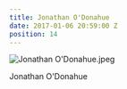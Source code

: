 ```yaml
---
title: Jonathan O'Donahue
date: 2017-01-06 20:59:00 Z
position: 14
---
```


![Jonathan O'Donahue.jpeg](/uploads/Jonathan%20O'Donahue.jpeg)

Jonathan O'Donahue